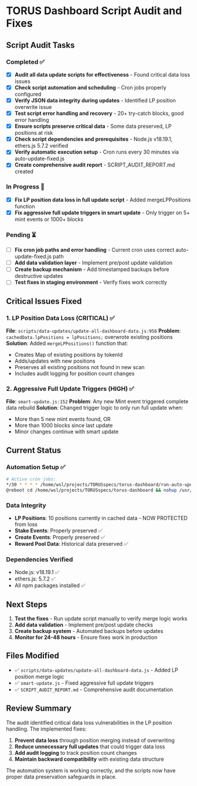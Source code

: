 # TORUS Dashboard Script Audit and Fixes

## Script Audit Tasks

### Completed ✅
- [x] **Audit all data update scripts for effectiveness** - Found critical data loss issues
- [x] **Check script automation and scheduling** - Cron jobs properly configured  
- [x] **Verify JSON data integrity during updates** - Identified LP position overwrite issue
- [x] **Test script error handling and recovery** - 20+ try-catch blocks, good error handling
- [x] **Ensure scripts preserve critical data** - Some data preserved, LP positions at risk
- [x] **Check script dependencies and prerequisites** - Node.js v18.19.1, ethers.js 5.7.2 verified
- [x] **Verify automatic execution setup** - Cron runs every 30 minutes via auto-update-fixed.js
- [x] **Create comprehensive audit report** - SCRIPT_AUDIT_REPORT.md created

### In Progress 🔄
- [x] **Fix LP position data loss in full update script** - Added mergeLPPositions function
- [x] **Fix aggressive full update triggers in smart update** - Only trigger on 5+ mint events or 1000+ blocks

### Pending ⏳
- [ ] **Fix cron job paths and error handling** - Current cron uses correct auto-update-fixed.js path
- [ ] **Add data validation layer** - Implement pre/post update validation
- [ ] **Create backup mechanism** - Add timestamped backups before destructive updates
- [ ] **Test fixes in staging environment** - Verify fixes work correctly

## Critical Issues Fixed

### 1. LP Position Data Loss (CRITICAL) ✅
**File**: `scripts/data-updates/update-all-dashboard-data.js:956`
**Problem**: `cachedData.lpPositions = lpPositions;` overwrote existing positions
**Solution**: Added `mergeLPPositions()` function that:
- Creates Map of existing positions by tokenId
- Adds/updates with new positions
- Preserves all existing positions not found in new scan
- Includes audit logging for position count changes

### 2. Aggressive Full Update Triggers (HIGH) ✅
**File**: `smart-update.js:152`
**Problem**: Any new Mint event triggered complete data rebuild
**Solution**: Changed trigger logic to only run full update when:
- More than 5 new mint events found, OR
- More than 1000 blocks since last update
- Minor changes continue with smart update

## Current Status

### Automation Setup ✅
```bash
# Active cron jobs:
*/30 * * * * /home/wsl/projects/TORUSspecs/torus-dashboard/run-auto-update.sh
@reboot cd /home/wsl/projects/TORUSspecs/torus-dashboard && nohup /usr/bin/node run-updater-service.js >> logs/reboot-service.log 2>&1 &
```

### Data Integrity
- **LP Positions**: 10 positions currently in cached data - NOW PROTECTED from loss
- **Stake Events**: Properly preserved ✅
- **Create Events**: Properly preserved ✅  
- **Reward Pool Data**: Historical data preserved ✅

### Dependencies Verified
- Node.js: v18.19.1 ✅
- ethers.js: 5.7.2 ✅
- All npm packages installed ✅

## Next Steps

1. **Test the fixes** - Run update script manually to verify merge logic works
2. **Add data validation** - Implement pre/post update checks
3. **Create backup system** - Automated backups before updates
4. **Monitor for 24-48 hours** - Ensure fixes work in production

## Files Modified

- ✅ `scripts/data-updates/update-all-dashboard-data.js` - Added LP position merge logic
- ✅ `smart-update.js` - Fixed aggressive full update triggers
- ✅ `SCRIPT_AUDIT_REPORT.md` - Comprehensive audit documentation

## Review Summary

The audit identified critical data loss vulnerabilities in the LP position handling. The implemented fixes:

1. **Prevent data loss** through position merging instead of overwriting
2. **Reduce unnecessary full updates** that could trigger data loss
3. **Add audit logging** to track position count changes
4. **Maintain backward compatibility** with existing data structure

The automation system is working correctly, and the scripts now have proper data preservation safeguards in place.